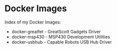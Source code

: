 # Docker Images

Index of my Docker Images:
* docker-greatfet - GreatScott Gadgets Driver 
* docker-msp430 - MSP430 Development Utilities
* docker-usbhub - Capable Robots USB Hub Driver

